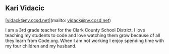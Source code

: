 ## Kari Vidacic

[vidack@nv.ccsd.net](mailto: vidack@nv.ccsd.net)

I am a 3rd grade teacher for the Clark County School District.  I love teaching my students to code and love watching them grow because of all they learn from Code.org.  When I am not working I enjoy spending time with my four children and my husband.
